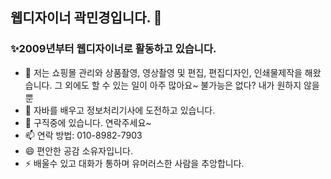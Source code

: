 ## 웹디자이너 곽민경입니다. 👋
### ✨2009년부터 웹디자이너로 활동하고 있습니다.
- 🔭 저는 쇼핑몰 관리와 상품촬영, 영상촬영 및 편집, 편집디자인, 인쇄물제작을 해왔습니다.
     그 외에도 할 수 있는 일이 아주 많아요~
     불가능은 없다? 내가 원하지 않을 뿐
- 🌱 자바를 배우고 정보처리기사에 도전하고 있습니다.
- 👯 구직중에 있습니다. 연락주세요~
- 📫 연락 방법: 010-8982-7903
- 😄 편안한 공감 소유자입니다.
- ⚡ 배울수 있고 대화가 통하며 유머러스한 사람을 추앙합니다.
<!--
**kwakminkyeong/kwakminkyeong** is a ✨ _special_ ✨ repository because its `README.md` (this file) appears on your GitHub profile.

Here are some ideas to get you started:

- 🔭 I’m currently working on ...
- 🌱 I’m currently learning ...
- 👯 I’m looking to collaborate on ...
- 🤔 I’m looking for help with ...
- 💬 Ask me about ...
- 📫 How to reach me: ...
- 😄 Pronouns: ...
- ⚡ Fun fact: ...
-->

